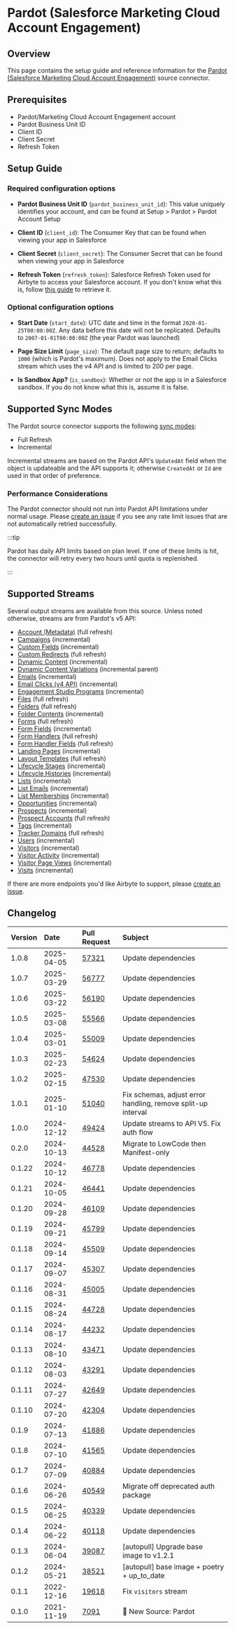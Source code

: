 # Pardot (Salesforce Marketing Cloud Account Engagement)

## Overview

This page contains the setup guide and reference information for the [Pardot (Salesforce Marketing Cloud Account Engagement)](https://www.salesforce.com/marketing/b2b-automation/) source connector.

## Prerequisites

- Pardot/Marketing Cloud Account Engagement account
- Pardot Business Unit ID
- Client ID
- Client Secret
- Refresh Token

## Setup Guide

### Required configuration options
- **Pardot Business Unit ID** (`pardot_business_unit_id`): This value uniquely identifies your account, and can be found at Setup > Pardot > Pardot Account Setup

- **Client ID** (`client_id`): The Consumer Key that can be found when viewing your app in Salesforce

- **Client Secret** (`client_secret`): The Consumer Secret that can be found when viewing your app in Salesforce

- **Refresh Token** (`refresh_token`): Salesforce Refresh Token used for Airbyte to access your Salesforce account. If you don't know what this is, follow [this guide](https://medium.com/@bpmmendis94/obtain-access-refresh-tokens-from-salesforce-rest-api-a324fe4ccd9b) to retrieve it.

### Optional configuration options
- **Start Date** (`start_date`): UTC date and time in the format `2020-01-25T00:00:00Z`. Any data before this date will not be replicated. Defaults to `2007-01-01T00:00:00Z` (the year Pardot was launched)

- **Page Size Limit** (`page_size`): The default page size to return; defaults to `1000` (which is Pardot's maximum). Does not apply to the Email Clicks stream which uses the v4 API and is limited to 200 per page.

- **Is Sandbox App?** (`is_sandbox`): Whether or not the app is in a Salesforce sandbox. If you do not know what this is, assume it is false.

## Supported Sync Modes

The Pardot source connector supports the following [sync modes](https://docs.airbyte.com/platform/cloud/core-concepts/#connection-sync-modes):

- Full Refresh
- Incremental

Incremental streams are based on the Pardot API's `UpdatedAt` field when the object is updateable and the API supports it; otherwise `CreatedAt` or `Id` are used in that order of preference.

### Performance Considerations

The Pardot connector should not run into Pardot API limitations under normal usage. Please [create an issue](https://github.com/airbytehq/airbyte/issues) if you see any rate limit issues that are not automatically retried successfully.

:::tip

Pardot has daily API limits based on plan level. If one of these limits is hit, the connector will retry every two hours until quota is replenished.

:::

## Supported Streams

Several output streams are available from this source. Unless noted otherwise, streams are from Pardot's v5 API:

- [Account (Metadata)](https://developer.salesforce.c../marketing/pardot/guide/account-v5.html) (full refresh)
- [Campaigns](https://developer.salesforce.c../marketing/pardot/guide/campaign-v5.html) (incremental)
- [Custom Fields](https://developer.salesforce.c../marketing/pardot/guide/custom-field-v5.html) (incremental)
- [Custom Redirects](https://developer.salesforce.c../marketing/pardot/guide/custom-redirect-v5.html) (full refresh)
- [Dynamic Content](https://developer.salesforce.c../marketing/pardot/guide/dynamic-content-v5.html) (incremental)
- [Dynamic Content Variations](https://developer.salesforce.c../marketing/pardot/guide/dynamic-content-variation.html) (incremental parent)
- [Emails](https://developer.salesforce.c../marketing/pardot/guide/email-v5.html) (incremental)
- [Email Clicks (v4 API)](https://developer.salesforce.c../marketing/pardot/guide/batch-email-clicks-v4.html) (incremental)
- [Engagement Studio Programs](https://developer.salesforce.c../marketing/pardot/guide/engagement-studio-program-v5.html) (incremental)
- [Files](https://developer.salesforce.c../marketing/pardot/guide/export-v5.html) (full refresh)
- [Folders](https://developer.salesforce.c../marketing/pardot/guide/folder-v5.html) (full refresh)
- [Folder Contents](https://developer.salesforce.c../marketing/pardot/guide/folder-contents-v5.html) (incremental)
- [Forms](https://developer.salesforce.c../marketing/pardot/guide/form-v5.html) (full refresh)
- [Form Fields](https://developer.salesforce.c../marketing/pardot/guide/form-field-v5.html) (incremental)
- [Form Handlers](https://developer.salesforce.c../marketing/pardot/guide/form-handler-v5.html) (full refresh)
- [Form Handler Fields](https://developer.salesforce.c../marketing/pardot/guide/form-handler-field-v5.html) (full refresh)
- [Landing Pages](https://developer.salesforce.c../marketing/pardot/guide/landing-page-v5.html) (incremental)
- [Layout Templates](https://developer.salesforce.c../marketing/pardot/guide/layout-template-v5.html) (full refresh)
- [Lifecycle Stages](https://developer.salesforce.c../marketing/pardot/guide/lifecycle-stage-v5.html) (incremental)
- [Lifecycle Histories](https://developer.salesforce.c../marketing/pardot/guide/lifecycle-history-v5.html) (incremental)
- [Lists](https://developer.salesforce.c../marketing/pardot/guide/list-v5.html) (incremental)
- [List Emails](https://developer.salesforce.c../marketing/pardot/guide/list-email-v5.html) (incremental)
- [List Memberships](https://developer.salesforce.c../marketing/pardot/guide/list-membership-v5.html) (incremental)
- [Opportunities](https://developer.salesforce.c../marketing/pardot/guide/opportunity-v5.html) (incremental)
- [Prospects](https://developer.salesforce.c../marketing/pardot/guide/prospect-v5.html) (incremental)
- [Prospect Accounts](https://developer.salesforce.c../marketing/pardot/guide/prospect-account-v5.html) (full refresh)
- [Tags](https://developer.salesforce.c../marketing/pardot/guide/tag-v5.html) (incremental)
- [Tracker Domains](https://developer.salesforce.c../marketing/pardot/guide/tracker-domain-v5.html) (full refresh)
- [Users](https://developer.salesforce.c../marketing/pardot/guide/user-v5.html) (incremental)
- [Visitors](https://developer.salesforce.c../marketing/pardot/guide/visitor-v5.html) (incremental)
- [Visitor Activity](https://developer.salesforce.c../marketing/pardot/guide/visitor-activity-v5.html) (incremental)
- [Visitor Page Views](https://developer.salesforce.c../marketing/pardot/guide/visitor-page-view-v5.html) (incremental)
- [Visits](https://developer.salesforce.c../marketing/pardot/guide/visit-v5.html) (incremental)

If there are more endpoints you'd like Airbyte to support, please [create an issue](https://github.com/airbytehq/airbyte/issues/new/choose).

## Changelog

| Version | Date       | Pull Request                                             | Subject               |
| :------ | :--------- | :------------------------------------------------------- | :-------------------- |
| 1.0.8 | 2025-04-05 | [57321](https://github.com/airbytehq/airbyte/pull/57321) | Update dependencies |
| 1.0.7 | 2025-03-29 | [56777](https://github.com/airbytehq/airbyte/pull/56777) | Update dependencies |
| 1.0.6 | 2025-03-22 | [56190](https://github.com/airbytehq/airbyte/pull/56190) | Update dependencies |
| 1.0.5 | 2025-03-08 | [55566](https://github.com/airbytehq/airbyte/pull/55566) | Update dependencies |
| 1.0.4 | 2025-03-01 | [55009](https://github.com/airbytehq/airbyte/pull/55009) | Update dependencies |
| 1.0.3 | 2025-02-23 | [54624](https://github.com/airbytehq/airbyte/pull/54624) | Update dependencies |
| 1.0.2 | 2025-02-15 | [47530](https://github.com/airbytehq/airbyte/pull/47530) | Update dependencies |
| 1.0.1 | 2025-01-10 | [51040](https://github.com/airbytehq/airbyte/pull/51040) | Fix schemas, adjust error handling, remove split-up interval |
| 1.0.0 | 2024-12-12 | [49424](https://github.com/airbytehq/airbyte/pull/49424) | Update streams to API V5. Fix auth flow |
| 0.2.0 | 2024-10-13 | [44528](https://github.com/airbytehq/airbyte/pull/44528) | Migrate to LowCode then Manifest-only |
| 0.1.22 | 2024-10-12 | [46778](https://github.com/airbytehq/airbyte/pull/46778) | Update dependencies |
| 0.1.21 | 2024-10-05 | [46441](https://github.com/airbytehq/airbyte/pull/46441) | Update dependencies |
| 0.1.20 | 2024-09-28 | [46109](https://github.com/airbytehq/airbyte/pull/46109) | Update dependencies |
| 0.1.19 | 2024-09-21 | [45799](https://github.com/airbytehq/airbyte/pull/45799) | Update dependencies |
| 0.1.18 | 2024-09-14 | [45509](https://github.com/airbytehq/airbyte/pull/45509) | Update dependencies |
| 0.1.17 | 2024-09-07 | [45307](https://github.com/airbytehq/airbyte/pull/45307) | Update dependencies |
| 0.1.16 | 2024-08-31 | [45005](https://github.com/airbytehq/airbyte/pull/45005) | Update dependencies |
| 0.1.15 | 2024-08-24 | [44728](https://github.com/airbytehq/airbyte/pull/44728) | Update dependencies |
| 0.1.14 | 2024-08-17 | [44232](https://github.com/airbytehq/airbyte/pull/44232) | Update dependencies |
| 0.1.13 | 2024-08-10 | [43471](https://github.com/airbytehq/airbyte/pull/43471) | Update dependencies |
| 0.1.12 | 2024-08-03 | [43291](https://github.com/airbytehq/airbyte/pull/43291) | Update dependencies |
| 0.1.11 | 2024-07-27 | [42649](https://github.com/airbytehq/airbyte/pull/42649) | Update dependencies |
| 0.1.10 | 2024-07-20 | [42304](https://github.com/airbytehq/airbyte/pull/42304) | Update dependencies |
| 0.1.9 | 2024-07-13 | [41886](https://github.com/airbytehq/airbyte/pull/41886) | Update dependencies |
| 0.1.8 | 2024-07-10 | [41565](https://github.com/airbytehq/airbyte/pull/41565) | Update dependencies |
| 0.1.7 | 2024-07-09 | [40884](https://github.com/airbytehq/airbyte/pull/40884) | Update dependencies |
| 0.1.6 | 2024-06-26 | [40549](https://github.com/airbytehq/airbyte/pull/40549) | Migrate off deprecated auth package |
| 0.1.5 | 2024-06-25 | [40339](https://github.com/airbytehq/airbyte/pull/40339) | Update dependencies |
| 0.1.4 | 2024-06-22 | [40118](https://github.com/airbytehq/airbyte/pull/40118) | Update dependencies |
| 0.1.3 | 2024-06-04 | [39087](https://github.com/airbytehq/airbyte/pull/39087) | [autopull] Upgrade base image to v1.2.1 |
| 0.1.2 | 2024-05-21 | [38521](https://github.com/airbytehq/airbyte/pull/38521) | [autopull] base image + poetry + up_to_date |
| 0.1.1 | 2022-12-16 | [19618](https://github.com/airbytehq/airbyte/pull/19618) | Fix `visitors` stream |
| 0.1.0 | 2021-11-19 | [7091](https://github.com/airbytehq/airbyte/pull/7091) | 🎉 New Source: Pardot |
